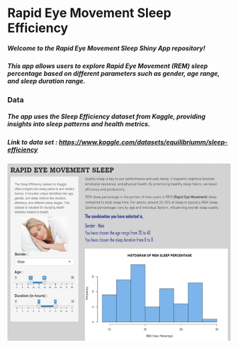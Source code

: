 # Rapid Eye Movement Sleep Efficiency

##### Welcome to the Rapid Eye Movement Sleep Shiny App repository! 
##### This app allows users to explore Rapid Eye Movement (REM) sleep percentage based on different parameters such as gender, age range, and sleep duration range.

### Data
##### The app uses the Sleep Efficiency dataset from Kaggle, providing insights into sleep patterns and health metrics.
##### Link to data set : https://www.kaggle.com/datasets/equilibriumm/sleep-efficiency

 <p align="center">
    <img src="image_app.JPG" width="545" height="400">
  </p>
